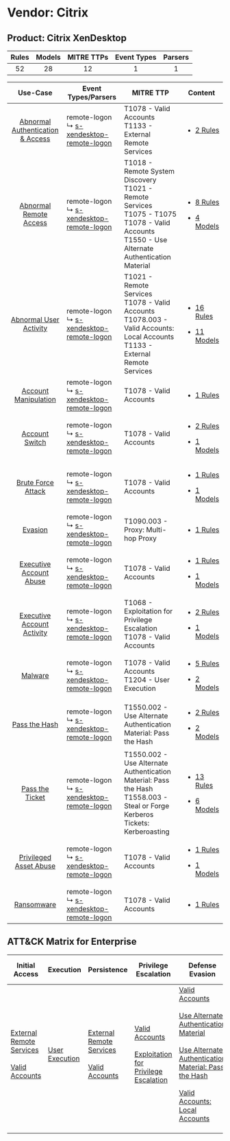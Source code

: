 Vendor: Citrix
==============
Product: Citrix XenDesktop
--------------------------
| Rules | Models | MITRE TTPs | Event Types | Parsers |
|:-----:|:------:|:----------:|:-----------:|:-------:|
|  52   |   28   |     12     |      1      |    1    |

|                                           Use-Case                                           | Event Types/Parsers                                                                                     | MITRE TTP                                                                                                                                                  | Content                                                                                                                        |
|:--------------------------------------------------------------------------------------------:| ------------------------------------------------------------------------------------------------------- | ---------------------------------------------------------------------------------------------------------------------------------------------------------- | ------------------------------------------------------------------------------------------------------------------------------ |
| [Abnormal Authentication & Access](../../../UseCases/uc_abnormal_authentication_&_access.md) |  remote-logon<br> ↳ [s-xendesktop-remote-logon](Parsers/parserContent_s-xendesktop-remote-logon.md)<br> | T1078 - Valid Accounts<br>T1133 - External Remote Services<br>                                                                                             | [<ul><li>2 Rules</li></ul>](Rules_Models/r_m_citrix_citrix_xendesktop_Abnormal_Authentication_&_Access.md)                     |
|           [Abnormal Remote Access](../../../UseCases/uc_abnormal_remote_access.md)           |  remote-logon<br> ↳ [s-xendesktop-remote-logon](Parsers/parserContent_s-xendesktop-remote-logon.md)<br> | T1018 - Remote System Discovery<br>T1021 - Remote Services<br>T1075 - T1075<br>T1078 - Valid Accounts<br>T1550 - Use Alternate Authentication Material<br> | [<ul><li>8 Rules</li></ul><ul><li>4 Models</li></ul>](Rules_Models/r_m_citrix_citrix_xendesktop_Abnormal_Remote_Access.md)     |
|           [Abnormal User Activity](../../../UseCases/uc_abnormal_user_activity.md)           |  remote-logon<br> ↳ [s-xendesktop-remote-logon](Parsers/parserContent_s-xendesktop-remote-logon.md)<br> | T1021 - Remote Services<br>T1078 - Valid Accounts<br>T1078.003 - Valid Accounts: Local Accounts<br>T1133 - External Remote Services<br>                    | [<ul><li>16 Rules</li></ul><ul><li>11 Models</li></ul>](Rules_Models/r_m_citrix_citrix_xendesktop_Abnormal_User_Activity.md)   |
|             [Account Manipulation](../../../UseCases/uc_account_manipulation.md)             |  remote-logon<br> ↳ [s-xendesktop-remote-logon](Parsers/parserContent_s-xendesktop-remote-logon.md)<br> | T1078 - Valid Accounts<br>                                                                                                                                 | [<ul><li>1 Rules</li></ul>](Rules_Models/r_m_citrix_citrix_xendesktop_Account_Manipulation.md)                                 |
|                   [Account Switch](../../../UseCases/uc_account_switch.md)                   |  remote-logon<br> ↳ [s-xendesktop-remote-logon](Parsers/parserContent_s-xendesktop-remote-logon.md)<br> | T1078 - Valid Accounts<br>                                                                                                                                 | [<ul><li>2 Rules</li></ul><ul><li>1 Models</li></ul>](Rules_Models/r_m_citrix_citrix_xendesktop_Account_Switch.md)             |
|               [Brute Force Attack](../../../UseCases/uc_brute_force_attack.md)               |  remote-logon<br> ↳ [s-xendesktop-remote-logon](Parsers/parserContent_s-xendesktop-remote-logon.md)<br> | T1078 - Valid Accounts<br>                                                                                                                                 | [<ul><li>1 Rules</li></ul><ul><li>1 Models</li></ul>](Rules_Models/r_m_citrix_citrix_xendesktop_Brute_Force_Attack.md)         |
|                          [Evasion](../../../UseCases/uc_evasion.md)                          |  remote-logon<br> ↳ [s-xendesktop-remote-logon](Parsers/parserContent_s-xendesktop-remote-logon.md)<br> | T1090.003 - Proxy: Multi-hop Proxy<br>                                                                                                                     | [<ul><li>1 Rules</li></ul>](Rules_Models/r_m_citrix_citrix_xendesktop_Evasion.md)                                              |
|          [Executive Account Abuse](../../../UseCases/uc_executive_account_abuse.md)          |  remote-logon<br> ↳ [s-xendesktop-remote-logon](Parsers/parserContent_s-xendesktop-remote-logon.md)<br> | T1078 - Valid Accounts<br>                                                                                                                                 | [<ul><li>1 Rules</li></ul><ul><li>1 Models</li></ul>](Rules_Models/r_m_citrix_citrix_xendesktop_Executive_Account_Abuse.md)    |
|       [Executive Account Activity](../../../UseCases/uc_executive_account_activity.md)       |  remote-logon<br> ↳ [s-xendesktop-remote-logon](Parsers/parserContent_s-xendesktop-remote-logon.md)<br> | T1068 - Exploitation for Privilege Escalation<br>T1078 - Valid Accounts<br>                                                                                | [<ul><li>2 Rules</li></ul><ul><li>1 Models</li></ul>](Rules_Models/r_m_citrix_citrix_xendesktop_Executive_Account_Activity.md) |
|                          [Malware](../../../UseCases/uc_malware.md)                          |  remote-logon<br> ↳ [s-xendesktop-remote-logon](Parsers/parserContent_s-xendesktop-remote-logon.md)<br> | T1078 - Valid Accounts<br>T1204 - User Execution<br>                                                                                                       | [<ul><li>5 Rules</li></ul><ul><li>2 Models</li></ul>](Rules_Models/r_m_citrix_citrix_xendesktop_Malware.md)                    |
|                    [Pass the Hash](../../../UseCases/uc_pass_the_hash.md)                    |  remote-logon<br> ↳ [s-xendesktop-remote-logon](Parsers/parserContent_s-xendesktop-remote-logon.md)<br> | T1550.002 - Use Alternate Authentication Material: Pass the Hash<br>                                                                                       | [<ul><li>2 Rules</li></ul><ul><li>2 Models</li></ul>](Rules_Models/r_m_citrix_citrix_xendesktop_Pass_the_Hash.md)              |
|                  [Pass the Ticket](../../../UseCases/uc_pass_the_ticket.md)                  |  remote-logon<br> ↳ [s-xendesktop-remote-logon](Parsers/parserContent_s-xendesktop-remote-logon.md)<br> | T1550.002 - Use Alternate Authentication Material: Pass the Hash<br>T1558.003 - Steal or Forge Kerberos Tickets: Kerberoasting<br>                         | [<ul><li>13 Rules</li></ul><ul><li>6 Models</li></ul>](Rules_Models/r_m_citrix_citrix_xendesktop_Pass_the_Ticket.md)           |
|           [Privileged Asset Abuse](../../../UseCases/uc_privileged_asset_abuse.md)           |  remote-logon<br> ↳ [s-xendesktop-remote-logon](Parsers/parserContent_s-xendesktop-remote-logon.md)<br> | T1078 - Valid Accounts<br>                                                                                                                                 | [<ul><li>1 Rules</li></ul><ul><li>1 Models</li></ul>](Rules_Models/r_m_citrix_citrix_xendesktop_Privileged_Asset_Abuse.md)     |
|                       [Ransomware](../../../UseCases/uc_ransomware.md)                       |  remote-logon<br> ↳ [s-xendesktop-remote-logon](Parsers/parserContent_s-xendesktop-remote-logon.md)<br> | T1078 - Valid Accounts<br>                                                                                                                                 | [<ul><li>1 Rules</li></ul>](Rules_Models/r_m_citrix_citrix_xendesktop_Ransomware.md)                                           |

ATT&CK Matrix for Enterprise
----------------------------
| Initial Access                                                                                                                                   | Execution                                                           | Persistence                                                                                                                                      | Privilege Escalation                                                                                                                                          | Defense Evasion                                                                                                                                                                                                                                                                                                                                                   | Credential Access                                                                                                                                                                           | Discovery                                                                    | Lateral Movement                                                                                                                                               | Collection | Command and Control                                                                                                                       | Exfiltration | Impact |
| ------------------------------------------------------------------------------------------------------------------------------------------------ | ------------------------------------------------------------------- | ------------------------------------------------------------------------------------------------------------------------------------------------ | ------------------------------------------------------------------------------------------------------------------------------------------------------------- | ----------------------------------------------------------------------------------------------------------------------------------------------------------------------------------------------------------------------------------------------------------------------------------------------------------------------------------------------------------------- | ------------------------------------------------------------------------------------------------------------------------------------------------------------------------------------------- | ---------------------------------------------------------------------------- | -------------------------------------------------------------------------------------------------------------------------------------------------------------- | ---------- | ----------------------------------------------------------------------------------------------------------------------------------------- | ------------ | ------ |
| [External Remote Services](https://attack.mitre.org/techniques/T1133)<br><br>[Valid Accounts](https://attack.mitre.org/techniques/T1078)<br><br> | [User Execution](https://attack.mitre.org/techniques/T1204)<br><br> | [External Remote Services](https://attack.mitre.org/techniques/T1133)<br><br>[Valid Accounts](https://attack.mitre.org/techniques/T1078)<br><br> | [Valid Accounts](https://attack.mitre.org/techniques/T1078)<br><br>[Exploitation for Privilege Escalation](https://attack.mitre.org/techniques/T1068)<br><br> | [Valid Accounts](https://attack.mitre.org/techniques/T1078)<br><br>[Use Alternate Authentication Material](https://attack.mitre.org/techniques/T1550)<br><br>[Use Alternate Authentication Material: Pass the Hash](https://attack.mitre.org/techniques/T1550/002)<br><br>[Valid Accounts: Local Accounts](https://attack.mitre.org/techniques/T1078/003)<br><br> | [Steal or Forge Kerberos Tickets](https://attack.mitre.org/techniques/T1558)<br><br>[Steal or Forge Kerberos Tickets: Kerberoasting](https://attack.mitre.org/techniques/T1558/003)<br><br> | [Remote System Discovery](https://attack.mitre.org/techniques/T1018)<br><br> | [Remote Services](https://attack.mitre.org/techniques/T1021)<br><br>[Use Alternate Authentication Material](https://attack.mitre.org/techniques/T1550)<br><br> |            | [Proxy: Multi-hop Proxy](https://attack.mitre.org/techniques/T1090/003)<br><br>[Proxy](https://attack.mitre.org/techniques/T1090)<br><br> |              |        |